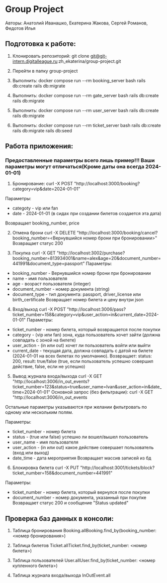 # Group Project
Авторы: Анатолий Иванашко, Екатерина Жакова, Сергей Романов, Федотов Илья

## Подготовка к работе: 
1. Клонировать репозиторий:
git clone git@git-intern.digitalleague.ru:zh_ekaterina/group-project.git

2. Перейти в папку group-project 

3. Выполнить: 
docker compose run --rm booking_server bash 
rails db:create 
rails db:migrate

4. Выполнить:
docker compose run --rm gate_server bash 
rails db:create 
rails db:migrate

5. Выполнить:
docker compose run --rm user_server bash 
rails db:create 
rails db:migrate

6. Выполнить:
docker compose run --rm ticket_server bash 
rails db:create 
rails db:migrate 
rails db:seed
 
## Работа приложения: 
### Предоставленные параметры всего лишь пример!!! Ваши параметры могут отличаться(Кроме даты она всегда 2024-01-01)
1. Бронирование:
curl -X POST "http://localhost:3000/booking?category=vip&date=2024-01-01"

Параметры: 
+ categoty - vip или fan
+ date - 2024-01-01 (в сидах при создании билетов создается эта дата) 

Возвращает booking_number, price
 
2. Отмена брони 
curl -X DELETE "http://localhost:3000/booking/cancel?booking_number=<Вернувшийся номер брони при бронировании>"
Возвращает статус 200
 
3. Покупка
curl -X GET "http://localhost:3002/purchase?booking_number=813934001&name=alex&age=20&document_number=441991&document_type=passport"
Параметры:
+ booking_number - Вернувшийся номер брони при бронировании
+ name - имя пользователя 
+ age - возраст пользователя (integer) 
+ document_number - номер документа (string) 
+ document_type - тип документа: passport, driver_license или birth_certificate 
Возвращает номер билета и цену внутри json 
 
4. Вход/выход
curl -X POST "http://localhost:3006/pass?ticket_number=158&category=vip&user_action=in&current_date=2024-01-01"
Параметры:
+ ticket_number - номер билета, который возвращается после покупки 
+ category - (vip или fan) зона, куда пользователь хочет зайти (должна совпадать с зоной на билете) 
+ user_action - (in или out) хочет ли пользователь войти или выйти 
+ current_date - текущая дата, должна совпадать с датой на билете (2024-01-01 на всех билетах по умолчанию). 
Возвращает: status: 200, result: true/false (true, если пользователь успешно совершил действие, false, если не успешно) 
 
5. Вывод журнала входа/выхода
curl -X GET "http://localhost:3006/in_out_events?ticket_number=123&status=true&user_name=Ivan&user_action=in&date_time=2024-01-01"
Основной запрос (без фильтрации): curl -X GET "http://localhost:3006/in_out_events

Остальные параметры указываются при желании фильтровать по одному или нескольким полям.

Параметры:
+ ticket_number - номер билета 
+ status - (true или false) успешно ли вошел/вышел пользователь 
+ user_name - имя пользователя 
+ user_action - (in или out) какое действие совершает пользователь (вход или выход) 
+ date_time - дата мероприятия 
Возвращает массив записей из бд 
 
6. Блокировка билета
curl -X PUT "http://localhost:3001/tickets/block?ticket_number=158&document_number=441991"
 
Параметры:
+ ticket_number - номер билета, который вернулся после покупки 
+ document_number - номер документа, указанный при покупке 
Возвращает статус 200 и сообщение "Status updated"

## Проверка баз данных в консоли:
1. Таблица бронирования
Booking.allBooking.find_by(booking_number: <номер бронирования>)

2. Таблица билетов
Ticket.allTicket.find_by(ticket_number: <номер билета>)

3. Таблица пользователей
User.allUser.find_by(ticket_number: <номер купленного билета>)

4. Таблица журнала входа/выхода
InOutEvent.all